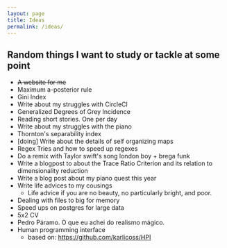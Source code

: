 ```yaml
---
layout: page
title: Ideas
permalink: /ideas/
---
```


## Random things I want to study or tackle at some point
- ~~A website for me~~
- Maximum a-posterior rule
- Gini Index
- Write about my struggles with CircleCI
- Generalized Degrees of Grey Incidence
- Reading short stories. One per day
- Write about my struggles with the piano
- Thornton's separability index
- [doing] Write about the details of self organizing maps
- Regex Tries and how to speed up regexes
- Do a remix with Taylor swift's song london boy + brega funk
- Write a blogpost to about the Trace Ratio Criterion and its relation to dimensionality reduction
- Write a blog post about my piano quest this year
- Write life advices to my cousings
    - Life advice if you are no beauty, no particularly bright, and poor.
- Dealing with files to big for memory
- Speed ups on postgres for large data
- 5x2 CV
- Pedro Páramo. O que eu achei do realismo mágico.
- Human programming interface
    - based on: https://github.com/karlicoss/HPI
